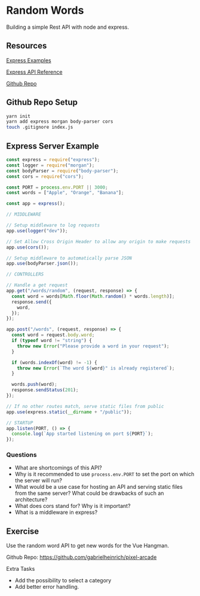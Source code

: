 # Random Words

Building a simple Rest API with node and express.

## Resources

[Express Examples](https://github.com/expressjs/express/tree/master/examples)

[Express API Reference](https://expressjs.com/en/api.html#express)

[Github Repo](https://github.com/gabrielheinrich/random-words-express)

## Github Repo Setup

```bash
yarn init
yarn add express morgan body-parser cors
touch .gitignore index.js
```

## Express Server Example

```js
const express = require("express");
const logger = require("morgan");
const bodyParser = require("body-parser");
const cors = require("cors");

const PORT = process.env.PORT || 3000;
const words = ["Apple", "Orange", "Banana"];

const app = express();

// MIDDLEWARE

// Setup middleware to log requests
app.use(logger("dev"));

// Set Allow Cross Origin Header to allow any origin to make requests
app.use(cors());

// Setup middleware to automatically parse JSON
app.use(bodyParser.json());

// CONTROLLERS

// Handle a get request
app.get("/words/random", (request, response) => {
  const word = words[Math.floor(Math.random() * words.length)];
  response.send({
    word,
  });
});

app.post("/words", (request, response) => {
  const word = request.body.word;
  if (typeof word != "string") {
    throw new Error("Please provide a word in your request");
  }

  if (words.indexOf(word) != -1) {
    throw new Error(`The word ${word}" is already registered`);
  }

  words.push(word);
  response.sendStatus(201);
});

// If no other routes match, serve static files from public
app.use(express.static(__dirname + "/public"));

// STARTUP
app.listen(PORT, () => {
  console.log(`App started listening on port ${PORT}`);
});
```

### Questions

- What are shortcomings of this API?
- Why is it recommended to use `process.env.PORT` to set the port on which the
  server will run?
- What would be a use case for hosting an API and serving static files from the
  same server? What could be drawbacks of such an architecture?
- What does cors stand for? Why is it important?
- What is a middleware in express?

## Exercise

Use the random word API to get new words for the Vue Hangman.

Github Repo: <https://github.com/gabrielheinrich/pixel-arcade>

Extra Tasks

- Add the possibility to select a category
- Add better error handling.
